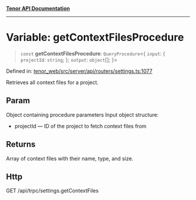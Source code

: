 [**Tenor API Documentation**](../../README.md)

***

# Variable: getContextFilesProcedure

> `const` **getContextFilesProcedure**: `QueryProcedure`\<\{ `input`: \{ `projectId`: `string`; \}; `output`: `object`[]; \}\>

Defined in: [tenor\_web/src/server/api/routers/settings.ts:1077](https://github.com/Apantli/Tenor/blob/b33873959b5093fc3e3d66ac4f230a78a6395bbd/tenor_web/src/server/api/routers/settings.ts#L1077)

Retrieves all context files for a project.

## Param

Object containing procedure parameters
Input object structure:
- projectId — ID of the project to fetch context files from

## Returns

Array of context files with their name, type, and size.

## Http

GET /api/trpc/settings.getContextFiles
